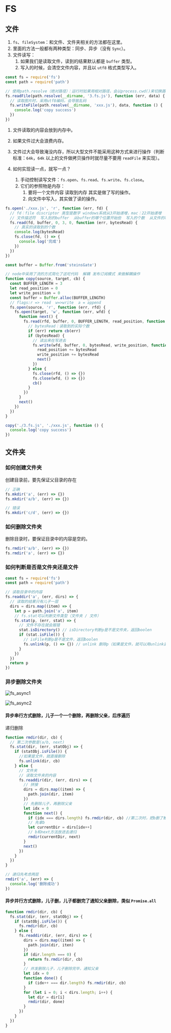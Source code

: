 # FS

## 文件

1. `fs`、`fileSystem`：和文件、文件夹相关的方法都在这里。
2. 里面的方法一般都有两种类型：同步、异步（没有 `Sync`）。
3. 文件读写：
   1. 如果我们是读取文件，读到的结果默认都是 `buffer` 类型。
   2. 写入的时候，会清空文件内容，并且以 `utf8` 格式类型写入。

```js
const fs = require('fs')
const path = require('path')

// 使用path.resolve（绝对路径）：运行时如果用相对路径，会以process.cwd()来切换路径，可能会导致不同路径下运行结果不同
fs.readFile(path.resolve(__dirname, '3.fs.js'), function (err, data) {
  // 读取图片时，采用utf8编码，会导致乱码
  fs.writeFile(path.resolve(__dirname, 'xxx.js'), data, function () {
    console.log('copy success')
  })
})
```

1. 文件读取的内容会放到内存中。
2. 如果文件过大会浪费内存。
3. 文件过大会导致淹没内存，所以大型文件不能采用这种方式来进行操作（判断标准：`64k`，`64k` 以上的文件做拷贝操作时就尽量不要用 `readFile` 来实现）。

4. 如何实现读一点，就写一点？
   1. 手动控制读写文件：`fs.open`、`fs.read`、`fs.write`、`fs.close`。
   2. 它们的参照物是内存：
      1. 要将一个文件内容 读取到内存 其实是做了写的操作。
      2. 向文件中写入，其实做了读的操作。

```js
fs.open('./xxx.js', 'r', function (err, fd) {
  // fd：file discriptor 类型是数字 windows系统从3开始递增，mac：22开始递增
  // 文件描述符  写入到的buffer  从buffer的哪个位置开始些  写入的个数  从文件的哪个位置开始读取
  fs.read(fd, buffer, 0, 3, 0, function (err, bytesRead) {
    // 真实的读取到的个数
    console.log(bytesRead)
    fs.close(fd, () => {
      console.log('完成')
    })
  })
})
```

```js
const buffer = Buffer.from('steinsGate')

// node中采用了流的方式简化了这坨代码  解耦 发布订阅模式 来做解耦操作
function copy(source, target, cb) {
  const BUFFER_LENGTH = 3
  let read_position = 0
  let write_position = 0
  const buffer = Buffer.alloc(BUFFER_LENGTH)
  // flags:r => read  w=>write  a = append
  fs.open(source, 'r', function (err, rfd) {
    fs.open(target, 'w', function (err, wfd) {
      function next() {
        fs.read(rfd, buffer, 0, BUFFER_LENGTH, read_position, function (err, bytesRead) {
          // bytesRead：读取到的实际个数
          if (err) return cb(err)
          if (bytesRead) {
            // 读出来在写进去
            fs.write(wfd, buffer, 0, bytesRead, write_position, function (err, written) {
              read_position += bytesRead
              write_position += bytesRead
              next()
            })
          } else {
            fs.close(rfd, () => {})
            fs.close(wfd, () => {})
            cb()
          }
        })
      }
      next()
    })
  })
}

copy('./3.fs.js', './xxx.js', function () {
  console.log('copy success')
})
```

## 文件夹

### 如何创建文件夹

创建目录前，要先保证父目录的存在

```js
// 正确
fs.mkdir('a', (err) => {})
fs.mkdir('a/b', (err) => {})
```

```js
// 错误
fs.mkdir('c/d', (err) => {})
```

### 如何删除文件夹

删除目录时，要保证目录中的内容是空的。

```js
fs.rmdir('a/b', (err) => {})
fs.rmdir('a', (err) => {})
```

### 如何判断是否是文件夹还是文件

```js
const fs = require('fs')
const path = require('path')

// 读取目录中的内容
fs.readdir('a', (err, dirs) => {
  // 读取的结果只有儿子一层
  dirs = dirs.map((item) => {
    let p = path.join('a', item)
    // fs.stat可以判断文件类型（文件夹 / 文件）
    fs.stat(p, (err, stat) => {
      // 文件不存在就会报错
      stat.isDirectory() // isDirectory判断p是不是文件夹，返回boolen
      if (stat.isFile()) {
        // isFile判断p是不是文件，返回boolen
        fs.unlink(p, () => {}) // unlink 删除p（如果是文件，就可以用unlink直接删除）
      }
    })
  })
  return p
})
```

### 异步删除文件夹

![fs_async1](https://steinsgate.oss-cn-hangzhou.aliyuncs.com/fs_async1.png)

![fs_async2](https://steinsgate.oss-cn-hangzhou.aliyuncs.com/fs_async2.png)

#### 异步串行方式删除，儿子一个一个删除，再删除父亲，后序遍历

递归删除

```js
function rmdir(dir, cb) {
  // 第二次参数是(a/b, next)
  fs.stat(dir, (err, statObj) => {
    if (statObj.isFile()) {
      //如果是文件，就直接删除
      fs.unlink(dir, cb)
    } else {
      // 文件夹
      // 读取文件夹的内容
      fs.readdir(dir, (err, dirs) => {
        // 拼接
        dirs = dirs.map((item) => {
          path.join(dir, item)
        })
        // 先删除儿子，再删除父亲
        let idx = 0
        function next() {
          if (idx === dirs.length) fs.rmdir(dir, cb) //第二次时，把b删了触发回调函数next
          // 先拿b
          let currentDir = dirs[idx++]
          // b和next方法放进去递归
          rmdir(currentDir, next)
        }
        next()
      })
    }
  })
}

// 递归先考虑两层
rmdir('a', (err) => {
  console.log('删除成功')
})
```

#### 异步并行方式删除，儿子删，儿子都删完了通知父亲删除，类似 `Promise.all`

```js
function rmdir(dir, cb) {
  fs.stat(dir, (err, statObj) => {
    if (statObj.isFile()) {
      fs.rmdir(dir, cb)
    } else {
      fs.readdir(dir, (err, dirs) => {
        dirs = dirs.map((item) => {
          path.join(dir, iten)
        })
        if (dir.length === 0) {
          return fs.rmdir(dir, cb)
        }
        // 并发删除儿子，儿子删除完毕，通知父亲
        let idx = 0
        function done() {
          if (idx++ === dir.length) fs.rmdir(dir, cb)
        }
        for (let i = 0; i < dirs.length; i++) {
          let dir = dir[i]
          rmdir(dir, done)
        }
      })
    }
  })
}
```
